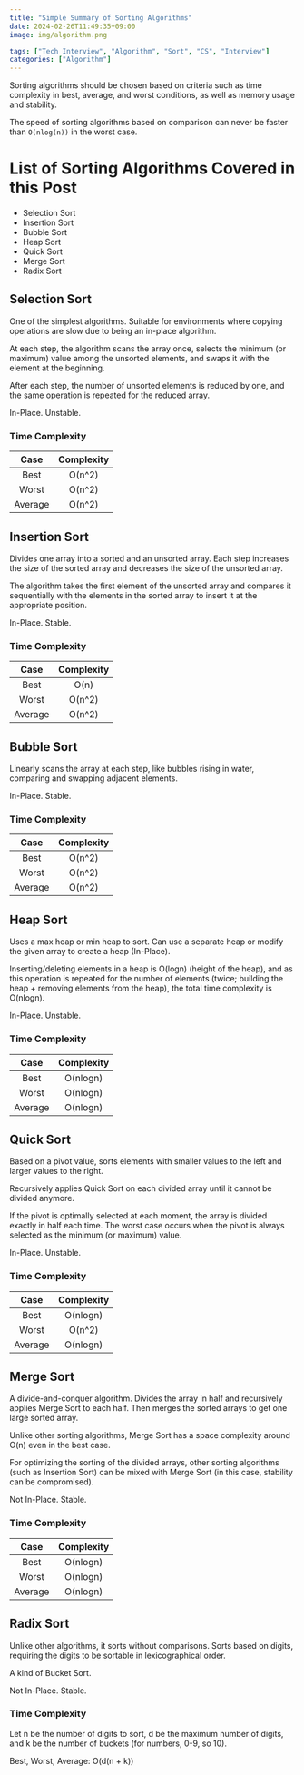 ```yaml
---
title: "Simple Summary of Sorting Algorithms"
date: 2024-02-26T11:49:35+09:00
image: img/algorithm.png

tags: ["Tech Interview", "Algorithm", "Sort", "CS", "Interview"]
categories: ["Algorithm"]
---
```


Sorting algorithms should be chosen based on criteria such as time complexity in best, average, and worst conditions, as well as memory usage and stability.

The speed of sorting algorithms based on comparison can never be faster than ```O(nlog(n))``` in the worst case.

# List of Sorting Algorithms Covered in this Post

- Selection Sort
- Insertion Sort
- Bubble Sort
- Heap Sort
- Quick Sort
- Merge Sort
- Radix Sort

## Selection Sort

One of the simplest algorithms. Suitable for environments where copying operations are slow due to being an in-place algorithm.

At each step, the algorithm scans the array once, selects the minimum (or maximum) value among the unsorted elements, and swaps it with the element at the beginning.

After each step, the number of unsorted elements is reduced by one, and the same operation is repeated for the reduced array.

In-Place. Unstable.

### Time Complexity

| Case  | Complexity |
|:-----:|:----------:|
| Best  |  O(n^2)    |
| Worst | O(n^2)     |
| Average | O(n^2)      |

## Insertion Sort

Divides one array into a sorted and an unsorted array. Each step increases the size of the sorted array and decreases the size of the unsorted array.

The algorithm takes the first element of the unsorted array and compares it sequentially with the elements in the sorted array to insert it at the appropriate position.

In-Place. Stable.

### Time Complexity

|   Case  | Complexity |
|:-------:|:----------:|
| Best    | O(n)       |
| Worst   | O(n^2)     |
| Average | O(n^2)     |

## Bubble Sort

Linearly scans the array at each step, like bubbles rising in water, comparing and swapping adjacent elements.

In-Place. Stable.

### Time Complexity

|   Case  | Complexity |
|:-------:|:----------:|
| Best    | O(n^2)     |
| Worst   | O(n^2)     |
| Average | O(n^2)     |

## Heap Sort

Uses a max heap or min heap to sort. Can use a separate heap or modify the given array to create a heap (In-Place).

Inserting/deleting elements in a heap is O(logn) (height of the heap), and as this operation is repeated for the number of elements (twice; building the heap + removing elements from the heap), the total time complexity is O(nlogn).

In-Place. Unstable.

### Time Complexity

|   Case  | Complexity |
|:-------:|:----------:|
| Best    | O(nlogn)   |
| Worst   | O(nlogn)   |
| Average | O(nlogn)   |

## Quick Sort

Based on a pivot value, sorts elements with smaller values to the left and larger values to the right.

Recursively applies Quick Sort on each divided array until it cannot be divided anymore.

If the pivot is optimally selected at each moment, the array is divided exactly in half each time. The worst case occurs when the pivot is always selected as the minimum (or maximum) value.

In-Place. Unstable.

### Time Complexity

|   Case  | Complexity |
|:-------:|:----------:|
| Best    | O(nlogn)   |
| Worst   | O(n^2)     |
| Average | O(nlogn)   |

## Merge Sort

A divide-and-conquer algorithm. Divides the array in half and recursively applies Merge Sort to each half. Then merges the sorted arrays to get one large sorted array.

Unlike other sorting algorithms, Merge Sort has a space complexity around O(n) even in the best case.

For optimizing the sorting of the divided arrays, other sorting algorithms (such as Insertion Sort) can be mixed with Merge Sort (in this case, stability can be compromised).

Not In-Place. Stable.

### Time Complexity

|   Case  | Complexity |
|:-------:|:----------:|
| Best    | O(nlogn)   |
| Worst   | O(nlogn)   |
| Average | O(nlogn)   |

## Radix Sort

Unlike other algorithms, it sorts without comparisons. Sorts based on digits, requiring the digits to be sortable in lexicographical order.

A kind of Bucket Sort.

Not In-Place. Stable.

### Time Complexity

Let n be the number of digits to sort, d be the maximum number of digits, and k be the number of buckets (for numbers, 0-9, so 10).

Best, Worst, Average: O(d(n + k))